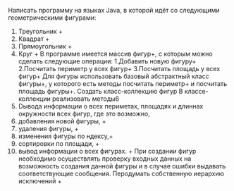 Написать программу на языках Java, в которой идёт со следующими геометрическими фигурами:
1. Треугольник +
2. Квадрат +
3. Прямоугольник +
4. Круг +
В программе имеется массив фигур+, с которым можно сделать следующие операции:
1.Добавить новую фигуру+
2.Посчитать периметр у всех фигур+
3.Посчитать площадь у всех фигур+
Для фигуры использовать базовый абстрактный класс фигуры+, у которого есть методы посчитать периметр+ и посчитать площадь фигуры+.
Создать класс-коллекцию фигур В классе-коллекции реализовать методы6
1. Dывода информации о всех периметах, площадях и длиннах окружности всех фигур, где это возможно,
2. добавления новой фигуры, +
3. удаления фигуры, +
4. изменения фигуры по ндексу,+
5. сортировки по площади, +
6. вывод информации о всех фигурах. +
При создании фигур необходимо осуществлять проверку входных данных на возможность создания данной фигуры и в случае ошибки выдавать соответствующие сообщения. Перодумать собственную иерархию исключений   +